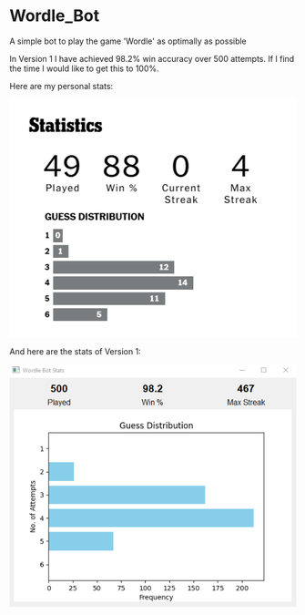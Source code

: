 # Wordle_Bot

A simple bot to play the game 'Wordle' as optimally as possible

In Version 1 I have achieved 98.2% win accuracy over 500 attempts. If I find the time I would like to get this to 100%.

Here are my personal stats:

![Screenshot of my personal stats](assets/my_stats.png)

And here are the stats of Version 1:

![Screenshot of wordlebot v1's stats](assets/wordle_bot_v1_stats.png)
